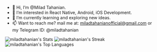 - 👋 Hi, I’m @Milad Tahanian.
- 👀 I’m interested in React Native, Android, iOS Development.
- 🌱 I’m currently learning and exploring new ideas.
- 📫 Want to reach me? mail me at: miladtahanianofficial@gmail.com or my Telegram ID: @miladtahanian

![miladtahanian's Stats](https://github-readme-stats.vercel.app/api?username=miladtahanian&theme=dark&show_icons=true&hide_border=false&count_private=true)
![miladtahanian's Streak](https://github-readme-streak-stats.herokuapp.com/?user=miladtahanian&theme=dark&hide_border=false)
![miladtahanian's Top Languages](https://github-readme-stats.vercel.app/api/top-langs/?username=miladtahanian&theme=dark&show_icons=true&hide_border=false&layout=compact)

<!---
miladtahanian/miladtahanian is a ✨ special ✨ repository because its `README.md` (this file) appears on your GitHub profile.
You can click the Preview link to take a look at your changes.
--->
